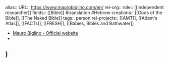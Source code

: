 alias::
URL:: https://www.maurobiglino.com/en/
rel-org::
role:: [[independent researcher]]
fields:: [[Bible]] #translation #Hebrew
creations:: [[Gods of the Bible]], [[The Naked Bible]]
tags:: person
rel-projects:: [[AMT]], [[Adam's Atlas]], [[FACTs]], [[FRESH]], [[Babies, Bibles and Bathwater]]


- [Mauro Biglino - Official website](https://www.maurobiglino.com/en/)
-
)
-